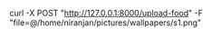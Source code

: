 curl -X POST "http://127.0.0.1:8000/upload-food" -F "file=@/home/niranjan/pictures/wallpapers/s1.png"
